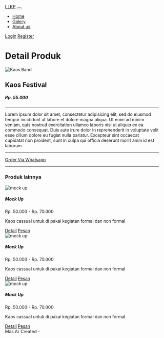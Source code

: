 <!DOCTYPE html>
<html>
<head>
	<meta charset="utf-8">
	<meta http-equiv="X-UA-Compatible" content="IE=edge">
	<title>Detail</title>
	<!-- load icon -->
	<link rel="icon" href="images/logoo.jpg">
	<!-- integrasi css bootstrap.min.css -->
	<link rel="stylesheet" href="bootstrap/css/bootstrap.min.css">
	<!-- integrasi css buatan sendiri style.css -->
	<link rel="stylesheet" type="text/css" href="css/style.css">
</head>
<body>
	<div class="container">
		<!-- class container -->
		<nav class="navbar navbar-expand-md navbar-dark fixed-top bg-primary">
			<div class="container">
				<a class="navbar-brand" href="index.php">LLKP</a>
				<button class="navbar-toggler" type="button" data-bs-toggle="collapse" data-bs-target="#navbarCollapse" aria-controls="navbarCollapse" aria-expanded="false" aria-label="Toggle navigation">
					<span class="navbar-toggler-icon"></span>
				</button>
				<div class="collapse navbar-collapse" id="navbarCollapse">
					<ul class="navbar-nav me-auto mb-2 mb-md-0">
						<li class="nav-item">
							<a class="nav-link active" aria-current="page" href="index.php">Home</a>
						</li>
						<li class="nav-item">
							<a class="nav-link active" href="galeri.php">Galery</a>
						</li>
						<li class="nav-item">
							<a class="nav-link text-secondary" href="about.php">About us</a>
						</li>
					</ul>
					<div>
						<a href="login.php" title="login" class="btn btn-secondary">Login</a>
						<a href="register.php" title="register" class="btn btn-success">Register</a>
					</div>
				</div>
			</div>
		</nav>
		<!-- nav end -->
	</div>
	<!-- Start Kontak -->
	<div class="container kontak">
		<div class="row mt-1">
			<!-- hero pict -->
				<div class="col-md-12 mb-5 text-center">
				<h1>Detail Produk</h1>
			</div>
			<!-- end hero pict -->
			<!-- gambar produk -->
			<div class="col-md-5">
				<div class="card">
					<div class="card-body">
						<img src="images/pict1.jpg" class="card-img-top" alt="Kaos Band">
					</div>
				</div>
			</div>
			<!-- end hero pict -->
			<!-- gambar produk -->
			<div class="col-md-7">
				<div class="card">
					<div class="card-body">
						<h2>Kaos Festival</h2>
						<h5>Rp. 55.000</h5>
						<hr>
						<p>Lorem ipsum dolor sit amet, consectetur adipisicing elit, sed do eiusmod
						tempor incididunt ut labore et dolore magna aliqua. Ut enim ad minim veniam,
						quis nostrud exercitation ullamco laboris nisi ut aliquip ex ea commodo
						consequat. Duis aute irure dolor in reprehenderit in voluptate velit esse
						cillum dolore eu fugiat nulla pariatur. Excepteur sint occaecat cupidatat non
						proident, sunt in culpa qui officia deserunt mollit anim id est laborum.</p>
						<hr>	
						<p>
							<a href="#" class="btn btn-success">Order Via Whatsapp</a>
						</p>	
					</div>
				</div>
			</div>
			<!-- end detail produk -->
			<!-- produk lainnya -->
			<div class="col-md-12 text-center mt-3 mb-3">
				<hr>
				<h3>Produk lainnya</h3>
			</div>
			<!-- End Produk -->
			<!-- galeri -->
			<div class="col-md-4 col-sm-3 order-1 mb-3">
					<div class="card">
						<img src="images/pict2.jpg" class="card-img-top" alt="mock up">
						<div class="card-body">
							<h5 class="card-title">Mock Up</h5>
							<p class="card-title">Rp. 50.000 - Rp. 70.000</p>
							<p class="card-text">Kaos cassual untuk di pakai kegiatan formal dan non formal</p>
							<a href="detail.php" class="btn btn-primary">Detail</a>
							<a href="order.php" class="btn btn-success">Pesan</a>
						</div>
					</div>
				</div>
			<!-- end produk -->
			<!-- galeri -->
			<div class="col-md-4 col-sm-3 order-2 mb-3">
					<div class="card">
						<img src="images/pict3.jpg" class="card-img-top" alt="mock up">
						<div class="card-body">
							<h5 class="card-title">Mock Up</h5>
							<p class="card-title">Rp. 50.000 -  Rp. 70.000</p>
							<p class="card-text">Kaos cassual untuk di pakai kegiatan formal dan non formal</p>
							<a href="detail.php" class="btn btn-primary">Detail</a>
							<a href="order.php" class="btn btn-success">Pesan</a>
						</div>
					</div>
				</div>
			<!-- end produk -->
			<!-- galeri -->
			<div class="col-md-4 col-sm-3 order-3 mb-3">
					<div class="card">
						<img src="images/pict4.jpg" class="card-img-top" alt="mock up">
						<div class="card-body">
							<h5 class="card-title">Mock Up</h5>
							<p class="card-title">Rp. 50.000 - Rp. 70.000</p>
							<p class="card-text">Kaos cassual untuk di pakai kegiatan formal dan non formal</p>
							<a href="detail.php" class="btn btn-primary">Detail</a>
							<a href="order.php" class="btn btn-success">Pesan</a>
						</div>
					</div>
				</div>
			<!-- end produk -->
		</div> 		
  	<!-- start footer -->
	<footer class="footer py-3 bg-light bottom-footer mt-3 rounded">
	  <div class="container col-sm-3">
	    <span class="text-muted">Mas Ar Created - <?php echo date ('Y') ?></span>
	  </div>
	</footer>
<!-- end footer -->
  </div>
<!-- end kontak  -->
<!-- load Javascript at bootstrap -->
	<script src="bootstrap/js/bootstrap.bundle.min.js"></script>	
</body>
</html>
